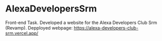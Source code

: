 # AlexaDevelopersSrm
Front-end Task. Developed a website for the Alexa Developers Club Srm (Revamp).
Depployed webpage: https://alexa-developers-club-srm.vercel.app/
